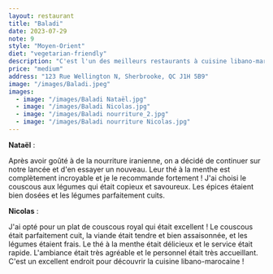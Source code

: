 ```yaml
---
layout: restaurant
title: "Baladi"
date: 2023-07-29
note: 9
style: "Moyen-Orient"
diet: "vegetarian-friendly"
description: "C'est l'un des meilleurs restaurants à cuisine libano-marocaine en ville, particulièrement pour leur spécialité du couscous !"
price: "medium"
address: "123 Rue Wellington N, Sherbrooke, QC J1H 5B9"
image: "/images/Baladi.jpeg"
images:
  - image: "/images/Baladi Nataël.jpg"
  - image: "/images/Baladi Nicolas.jpg"
  - image: "/images/Baladi nourriture_2.jpg"
  - image: "/images/Baladi nourriture Nicolas.jpg"
---
```


**Nataël** :

Après avoir goûté à de la nourriture iranienne, on a décidé de continuer sur notre lancée et d'en essayer un nouveau. Leur thé à la menthe est complètement incroyable et je le recommande fortement ! J'ai choisi le couscous aux légumes qui était copieux et savoureux. Les épices étaient bien dosées et les légumes parfaitement cuits.

**Nicolas** :

J'ai opté pour un plat de couscous royal qui était excellent ! Le couscous était parfaitement cuit, la viande était tendre et bien assaisonnée, et les légumes étaient frais. Le thé à la menthe était délicieux et le service était rapide. L'ambiance était très agréable et le personnel était très accueillant. C'est un excellent endroit pour découvrir la cuisine libano-marocaine !